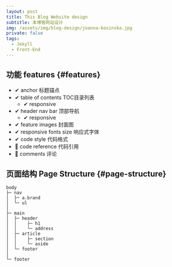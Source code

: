 ```yaml
---
layout: post
title: This Blog Website design
subtitle: 本博客网站设计
img: /assets/img/blog-design/joanna-kosinska.jpg
private: false
tags:
  - Jekyll
  - Front-End
---
```



## 功能 features {#features}

* ✔ anchor 标题锚点
* ✔ table of contents TOC目录列表
  * ✔ responsive
* ✔ header nav bar 顶部导航
  * ✔ responsive
* ✔ feature images 封面图
* ✔ responsive fonts size 响应式字体
* ✔ code style 代码格式
* 🔘 code reference 代码引用
* 🔘 comments 评论

## 页面结构 Page Structure {#page-structure}

```
body
├─ nav
│  ├─ a.brand
│  └─ ul
│
├─ main
│  ├─ header
│  │    ├─ h1
│  │    └─ address
│  ├─ article
│  │    ├─ section
│  │    └─ aside
│  └─ footer
│
└─ footer
```




